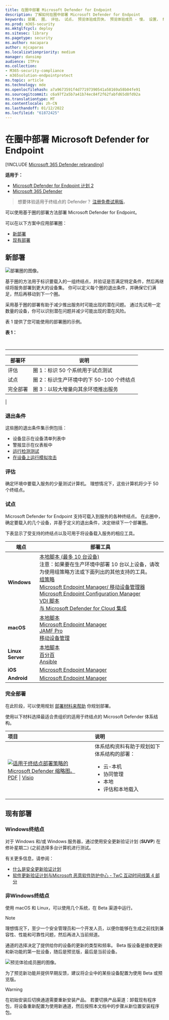 ```yaml
---
title: 在圈中部署 Microsoft Defender for Endpoint
description: 了解如何在圈中部署 Microsoft Defender for Endpoint
keywords: 部署， 圈， 评估， 试点， 预览体验成员快， 预览体验成员 - 慢， 设置， 载入， 阶段， 部署， 部署， 采用， 配置
ms.prod: m365-security
ms.mktglfcycl: deploy
ms.sitesec: library
ms.pagetype: security
ms.author: macapara
author: mjcaparas
ms.localizationpriority: medium
manager: dansimp
audience: ITPro
ms.collection:
- M365-security-compliance
- m365solution-endpointprotect
ms.topic: article
ms.technology: mde
ms.openlocfilehash: a7a9673591f4d77197390541a58169a58b04fe91
ms.sourcegitcommit: c6a97f2a5b7a41b74ec84f2f62fabfd65d8fd92a
ms.translationtype: MT
ms.contentlocale: zh-CN
ms.lasthandoff: 01/12/2022
ms.locfileid: "61872425"
---
```

# <a name="deploy-microsoft-defender-for-endpoint-in-rings"></a>在圈中部署 Microsoft Defender for Endpoint

[!INCLUDE [Microsoft 365 Defender rebranding](../../includes/microsoft-defender.md)]

**适用于：**
- [Microsoft Defender for Endpoint 计划 2](https://go.microsoft.com/fwlink/p/?linkid=2154037)
- [Microsoft 365 Defender](https://go.microsoft.com/fwlink/?linkid=2118804)

> 想要体验适用于终结点的 Defender？ [注册免费试用版](https://signup.microsoft.com/create-account/signup?products=7f379fee-c4f9-4278-b0a1-e4c8c2fcdf7e&ru=https://aka.ms/MDEp2OpenTrial?ocid=docs-wdatp-assignaccess-abovefoldlink)。

可以使用基于圈的部署方法部署 Microsoft Defender for Endpoint。

可以在以下方案中应用部署圈：

- [新部署](#new-deployments)
- [现有部署](#existing-deployments)

## <a name="new-deployments"></a>新部署

![部署圈的图像。](images/deployment-rings.png)

基于圈的方法用于标识要载入的一组终结点，并验证是否满足特定条件，然后再继续将服务部署到更大的设备集。 你可以定义每个圈的退出条件，并确保它们满足，然后再移动到下一个圈。

采用基于圈的部署有助于减少推出服务时可能出现的潜在问题。 通过先试用一定数量的设备，你可以识别潜在问题并减少可能出现的潜在风险。

表 1 提供了您可能使用的部署圈的示例。

**表 1：**

<br>

****

|部署环|说明|
|---|---|
|评估|圈 1：标识 50 个系统用于试点测试|
|试点|圈 2：标识生产环境中的下 50-100 个终结点|
|完全部署|圈 3：以较大增量向其余环境推出服务|
|

### <a name="exit-criteria"></a>退出条件

这些圈的退出条件集示例包括：

- 设备显示在设备清单列表中
- 警报显示在仪表板中
- [运行检测测试](run-detection-test.md)
- [在设备上运行模拟攻击](attack-simulations.md)

### <a name="evaluate"></a>评估

确定环境中要载入服务的少量测试计算机。 理想情况下，这些计算机将少于 50 个终结点。

### <a name="pilot"></a>试点

Microsoft Defender for Endpoint 支持可载入到服务的各种终结点。 在此圈中，确定要载入的几个设备，并基于定义的退出条件，决定继续下一个部署圈。

下表显示了受支持的终结点以及可用于将设备载入服务的相应工具。

| 端点     | 部署工具                       |
|--------------|------------------------------------------|
| **Windows**  |  [本地脚本 (最多 10 台设备) ](configure-endpoints-script.md) <br> 注意：如果要在生产环境中部署 10 台以上设备，请改为使用组策略方法或下面列出的其他支持的工具。<br>  [组策略](configure-endpoints-gp.md) <br>  [Microsoft Endpoint Manager/ 移动设备管理器](configure-endpoints-mdm.md) <br>   [Microsoft Endpoint Configuration Manager](configure-endpoints-sccm.md) <br> [VDI 脚本](configure-endpoints-vdi.md) <br> [与 Microsoft Defender for Cloud 集成](configure-server-endpoints.md#integration-with-azure-defender)  |
| **macOS**    | [本地脚本](mac-install-manually.md) <br> [Microsoft Endpoint Manager](mac-install-with-intune.md) <br> [JAMF Pro](mac-install-with-jamf.md) <br> [移动设备管理](mac-install-with-other-mdm.md) |
| **Linux Server** | [本地脚本](linux-install-manually.md) <br> [百分百](linux-install-with-puppet.md) <br> [Ansible](linux-install-with-ansible.md)|
| **iOS**      | [Microsoft Endpoint Manager](ios-install.md)                                |
| **Android**  | [Microsoft Endpoint Manager](android-intune.md)               |

### <a name="full-deployment"></a>完全部署

在此阶段，可以使用规划 [部署材料来帮助](deployment-strategy.md) 你规划部署。

使用以下材料选择最适合贵组织的适用于终结点的 Microsoft Defender 体系结构。

|**项目**|**说明**|
|:-----|:-----|
|[![适用于终结点部署策略的 Microsoft Defender 缩略图。](images/mde-deployment-strategy.png)](https://github.com/MicrosoftDocs/microsoft-365-docs/raw/public/microsoft-365/security/defender-endpoint/downloads/mdatp-deployment-strategy.pdf)<br/> [PDF](https://download.microsoft.com/download/5/6/0/5609001f-b8ae-412f-89eb-643976f6b79c/mde-deployment-strategy.pdf)  \| [Visio](https://download.microsoft.com/download/5/6/0/5609001f-b8ae-412f-89eb-643976f6b79c/mde-deployment-strategy.vsdx) | 体系结构资料有助于规划如下体系结构的部署： <ul><li> 云-本机 </li><li> 协同管理 </li><li> 本地</li><li>评估和本地载入</li></ul>

## <a name="existing-deployments"></a>现有部署

### <a name="windows-endpoints"></a>Windows终结点

对于 Windows 和/或 Windows 服务器，通过使用安全更新验证计划 (**SUVP**) 在修补星期二)  (之前选择多台计算机进行测试。

有关更多信息，请参阅：

- [什么是安全更新验证计划](https://techcommunity.microsoft.com/t5/windows-it-pro-blog/what-is-the-security-update-validation-program/ba-p/275767)
- [软件更新验证计划与Microsoft 恶意软件防护中心 - TwC 互动时间线第 4 部分](https://www.microsoft.com/security/blog/2012/03/28/software-update-validation-program-and-microsoft-malware-protection-center-establishment-twc-interactive-timeline-part-4/)

### <a name="non-windows-endpoints"></a>非Windows终结点

使用 macOS 和 Linux，可以使用几个系统，在 Beta 渠道中运行。

> [!NOTE]
> 理想情况下，至少一个安全管理员和一个开发人员，以便你能够在生成之前找到兼容性、性能和可靠性问题，然后再进入当前频道。

通道的选择决定了提供给你的设备的更新的类型和频率。 Beta 版设备是接收更新和新功能的第一批设备，随后是预览版，最后是当前设备。

![预览体验成员圈的图像。](images/insider-rings.png)

为了预览新功能并提供早期反馈，建议将企业中的某些设备配置为使用 Beta 或预览版。

> [!WARNING]
> 在初始安装后切换通道需要重新安装产品。 若要切换产品渠道：卸载现有程序包，将设备重新配置为使用新通道，然后按照本文档中的步骤从新位置安装程序包。
